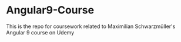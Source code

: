 # Angular9-Course
This is the repo for coursework related to Maximilian Schwarzmüller's Angular 9 course on Udemy
